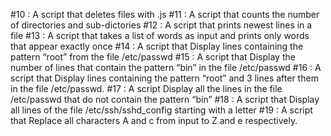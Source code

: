 #10 : A script that deletes files with .js
#11 : A script that counts the number of directories and sub-dictories
#12 : A script that prints newest lines in a file
#13 : A script that takes a list of words as input and prints only words that appear exactly once
#14 : A script that Display lines containing the pattern “root” from the file /etc/passwd
#15 : A script that Display the number of lines that contain the pattern “bin” in the file /etc/passwd
#16 : A script that Display lines containing the pattern “root” and 3 lines after them in the file /etc/passwd.
#17 : A script Display all the lines in the file /etc/passwd that do not contain the pattern “bin”
#18 : A script that Display all lines of the file /etc/ssh/sshd_config starting with a letter
#19 : A script that Replace all characters A and c from input to Z and e respectively.
